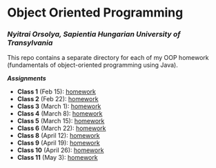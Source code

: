# Object Oriented Programming

### *Nyitrai Orsolya, Sapientia Hungarian University of Transylvania*

This repo contains a separate directory for each of my OOP homework (fundamentals of object-oriented programming using Java).

***Assignments***

 - **Class 1** (Feb 15):  [homework](Homework01/src)
 - **Class 2** (Feb 22):  [homework](Homework02)
 - **Class 3** (March 1):  [homework](Homework03/src)
 - **Class 4** (March 8): [homework](Homework04/src)
 - **Class 5** (March 15): [homework](Homework05/src)
 - **Class 6** (March 22): [homework](Homework06/src)
 - **Class 8** (April 12): [homework](Homework08/src)
 - **Class 9** (April 19): [homework](Homework09/src)
 - **Class 10** (April 26): [homework](Homework10/src)
 - **Class 11** (May 3): [homework](Homework11/src)
